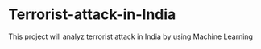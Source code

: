 # Terrorist-attack-in-India
This project will analyz terrorist attack in India by using Machine Learning
